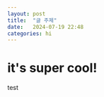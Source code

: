 ```yaml
---
layout: post
title:  "글 주제"
date:   2024-07-19 22:48
categories: hi
---
```


# it's super cool!

test